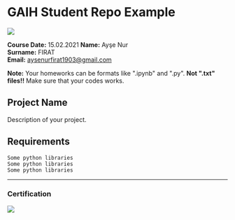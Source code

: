 # GAIH Student Repo Example
![](img/logo.png)

**Course Date:** 15.02.2021 
**Name:** Ayşe Nur  
**Surname:** FIRAT  
**Email:** aysenurfirat1903@gmail.com

**Note:** Your homeworks can be formats like ".ipynb" and ".py". **Not ".txt" files!!** Make sure that your codes works.  

## Project Name
Description of your project.

## Requirements
```
Some python libraries
Some python libraries
Some python libraries
```
---

### Certification
![](img/certificate_ex.png)

